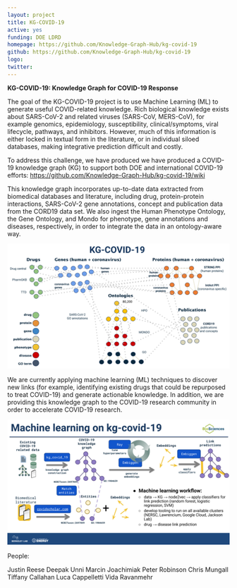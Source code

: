```yaml
---
layout: project
title: KG-COVID-19
active: yes
funding: DOE LDRD
homepage: https://github.com/Knowledge-Graph-Hub/kg-covid-19
github: https://github.com/Knowledge-Graph-Hub/kg-covid-19
logo: 
twitter: 
---
```


**KG-COVID-19: Knowledge Graph for COVID-19 Response**

The goal of the KG-COVID-19 project is to use Machine Learning (ML) to generate useful
COVID-related knowledge. Rich biological knowledge exists about SARS-CoV-2 and related 
viruses (SARS-CoV, MERS-CoV), for example genomics, epidemiology, susceptibility, 
clinical/symptoms, viral lifecycle, pathways, and inhibitors. However, much of this 
information is either locked in textual form in the literature, or in individual 
siloed databases, making integrative prediction difficult and costly. 

To address this challenge, we have produced we have produced a COVID-19 knowledge graph
(KG) to support both DOE and international COVID-19 efforts:
https://github.com/Knowledge-Graph-Hub/kg-covid-19/wiki

This knowledge graph incorporates up-to-date data extracted from biomedical databases 
and literature, including drug, protein-protein interactions, SARS-CoV-2 gene 
annotations, concept and publication data from the CORD19 data set. We also ingest
the Human Phenotype Ontology, the Gene Ontology, and Mondo for phenotype, gene 
annotations and diseases, respectively, in order to integrate the data in an
ontology-aware way. 

![img](kg-covid-19-contents.png)

We are currently applying machine learning (ML) techniques to discover new links 
(for example, identifying existing drugs that could be repurposed to treat COVID-19)
and generate actionable knowledge. In addition, we are providing this knowledge graph
to the COVID-19 research community in order to accelerate COVID-19 research.

![img](kg-covid-pipeline.png)

People:

Justin Reese
Deepak Unni
Marcin Joachimiak
Peter Robinson
Chris Mungall
Tiffany Callahan
Luca Cappelletti
Vida Ravanmehr
